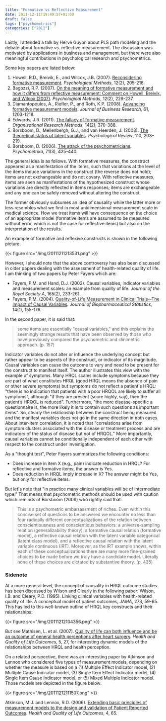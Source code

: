 ```yaml
---
title: "Formative vs Reflective Measurement"
date: 2011-12-11T19:49:57+01:00
draft: false
tags: ["psychometrics"]
categories: ["2011"]
---
```


Lastly, I attended a talk by Hervé Guyon about PLS path modeling and the debate about formative *vs.* reflective measurement. The discussion was motivated by applications in business and management, but there were also meaningful contributions in psychological research and psychometrics. 

Some key papers are listed below:

1. Howell, R.D., Breivik, E., and Wilcox, J.B. (2007). [Reconsidering formative measurement](http://www.ncbi.nlm.nih.gov/pubmed/17563173). *Psychological Methods*, 12(2), 205-218.
2. Bagozzi, R.P. (2007). [On the meaning of formative measurement and how it differs from reflective measurement: Comment on Howell, Breivik, and Wilcox (2007)](http://www.ncbi.nlm.nih.gov/pubmed/17563175). *Psychological Methods*, 12(2), 229-237.
3. Diamantopoulos, A., Riefler, P., and Roth, K.P. (2008). [Advancing formative measurement models](http://homepage.univie.ac.at/katharina.roth/research/Formative_Measurement_JBR.pdf). *Journal of Business Research*, 61, 1203-1218.
4. Edwards, J.R. (2011). [The fallacy of formative measurement](http://orm.sagepub.com/content/14/2/370.abstract). *Organizational Research Methods*, 14(2), 370-388.
5. Borsboom, D., Mellenbergh, G.J., and van Heerden, J. (2003). [The theoretical status of latent variables](https://sites.google.com/site/borsboomdenny/BorsboomLatentvars2003.pdf). *Psychological Review*, 110, 203–219.
6. Borsboom, D. (2006). [The attack of the psychometricians](https://sites.google.com/site/borsboomdenny/BorsboomPM2006.pdf). *Psychometrika*, 71(3), 425-440.

The general idea is as follows. With formative measures, the construct appeared as a manifestation of the items, such that variations at the level of the items induce variations in the construct (the reverse does not hold); items are not exchangeable and do not covary. With reflective measures, items are seen as manifestations of the hypothesized construct whose variations are directly reflected in items responses; items are exchangeable and any one can be safely removed without altering the construct.

The former obviously subsumes an idea of causality while the latter more or less resembles what we find in most unidimensional measurement scale in medical science. How we treat items will have consequence on the choice of an appropriate model (formative items are assumed to be measured without error, which is not the case for reflective items) but also on the interpretation of the results.

An example of formative and reflexive constructs is shown in the following picture.

{{< figure src="/img/20111211213531.png" >}}

However, I should note that the above controversy has also been discussed in older papers dealing with the assessment of health-related quality of life. I am thinking of two papers by Peter Fayers which are:

- Fayers, P.M. and Hand, D.J. (2002). Causal variables, indicator variables and measurement scales: an example from quality of life. *Journal of the Royal Society A*, 165(2), 233-261.
- Fayers, P.M. (2004). [Quality-of-Life Measurement in Clinical Trials--The Impact of Causal Variables](http://www.ncbi.nlm.nih.gov/pubmed/15027506). *Journal of Biopharmaceutical Statistics*, 14(1), 155-176.

In the second paper, it is said that:

> some items are essentially "causal variables," and this explains the seemingly strange results that have been observed by those who have previously compared the psychometric and clinimetric approach. (p. 157)

Indicator variables do not alter or influence the underlying concept but rather appear to be aspects of the construct, or indicator of its magnitude. Causal variables can cause the outcome to vary and need to be present for the construct to manifest itself. The author illustrates this view with the example of symptoms. Many HRQL scales include symptoms because they are part of what constitutes HRQL (good HRQL means the absence of pain or other severe symptoms) but symptoms do not reflect a patient's HRQL: "there is no indication that patients with a poor HRQOL are likely to suffer all symptoms", although "if they are present (score highly, say), then the patient’s HRQOL is reduced". Furthermore, "the more disease-specific a questionnaire is, the more likely it is to contain such questions as important items". So, clearly the relationship between the construct being measured and the manifest variables does not go in the same direction in both cases. About inter-item correlation, it is noted that "correlations arise from symptom clusters associated with the disease or treatment process and are indicators of the status of disease but not of HRQOL." More importantly, causal variables cannot be conditionally independent of each other with respect to the construct under investigation.

As a "thought test", Peter Fayers summarizes the following conditions:

- Does increase in item X (e.g., pain) indicate reduction in HRQL? For reflective and formative items, the answer is Yes. 
- Does reduction in HRQL imply increase in X? The answer might be Yes, but only for reflective items.

But let's note that "in practice many clinical variables will be of intermediate type." That means that psychometric methods should be used with caution which reminds of Borsboom (2006) who rightly said that:

> This is a psychometric embarrassment of riches. Even within this concise set of questions to be answered we encounter no less than four radically different conceptualizations of the relation between conscientiousness and conscientious behaviors: a universe-sampling relation (generalizability theory), a formative causal relation (formative model), a reflective causal relation with the latent variable categorical (latent class model), and a reflective causal relation with the latent variable continuous (IRT). Moreover, as the IRT example shows, within each of these conceptualizations there are many more fine-grained choices to be made before we truly have a candidate model. Literally none of these choices are dictated by substantive theory. (p. 435)


### Sidenote

At a more general level, the concept of causality in HRQL outcome studies has been discussed by Wilson and Clearly in the following paper: Wilson, I.B. and Cleary, P.D. (1995). Linking clinical variables with health-related quality of life. A conceptual model of patient outcomes, *JAMA*, 273, 59-65. This has led to this well-known outline of HRQL key constructs and their relationships:

{{< figure src="/img/20111212104356.png" >}}

But see Mathisen, L. et al. (2007). [Quality of life can both influence and be an outcome of general health perceptions after heart surgery](http://www.hqlo.com/content/5/1/27). *Health and Quality of Life Outcomes*, 5, 27, for interesting dynamic models of the relationships between HRQL and health perception.

On a related perspective, there was an interesting paper by Atkinson and Lennox who considered five types of measurement models, depending on whether the measure is based on a (1) Multiple Effect Indicator model, (2) Multiple Cause Indicator model, (3) Single Item Effect Indicator model, (4) Single Item Cause Indicator model, or (5) Mixed Multiple Indicator model. Those models are depicted in the figure below:

{{< figure src="/img/20111212111507.png" >}}

Atkinson, M.J. and Lennox, R.D. (2006). [Extending basic principles of measurement models to the design and validation of Patient Reported Outcomes](http://www.zevep.com/dokumente/biomed/1477-7525-4-65.pdf). *Health and Quality of Life Outcomes*, 4, 65.
